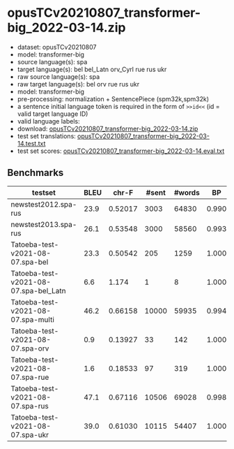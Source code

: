 # opusTCv20210807_transformer-big_2022-03-14.zip

* dataset: opusTCv20210807
* model: transformer-big
* source language(s): spa
* target language(s): bel bel_Latn orv_Cyrl rue rus ukr
* raw source language(s): spa
* raw target language(s): bel orv rue rus ukr
* model: transformer-big
* pre-processing: normalization + SentencePiece (spm32k,spm32k)
* a sentence initial language token is required in the form of `>>id<<` (id = valid target language ID)
* valid language labels: 
* download: [opusTCv20210807_transformer-big_2022-03-14.zip](https://object.pouta.csc.fi/Tatoeba-MT-models/spa-zle/opusTCv20210807_transformer-big_2022-03-14.zip)
* test set translations: [opusTCv20210807_transformer-big_2022-03-14.test.txt](https://object.pouta.csc.fi/Tatoeba-MT-models/spa-zle/opusTCv20210807_transformer-big_2022-03-14.test.txt)
* test set scores: [opusTCv20210807_transformer-big_2022-03-14.eval.txt](https://object.pouta.csc.fi/Tatoeba-MT-models/spa-zle/opusTCv20210807_transformer-big_2022-03-14.eval.txt)

## Benchmarks

| testset | BLEU  | chr-F | #sent | #words | BP |
|---------|-------|-------|-------|--------|----|
| newstest2012.spa-rus 	| 23.9 	| 0.52017 	| 3003 	| 64830 	| 0.990 |
| newstest2013.spa-rus 	| 26.1 	| 0.53548 	| 3000 	| 58560 	| 0.993 |
| Tatoeba-test-v2021-08-07.spa-bel 	| 23.3 	| 0.50542 	| 205 	| 1259 	| 1.000 |
| Tatoeba-test-v2021-08-07.spa-bel_Latn 	| 6.6 	| 1.174 	| 1 	| 8 	| 1.000 |
| Tatoeba-test-v2021-08-07.spa-multi 	| 46.2 	| 0.66158 	| 10000 	| 59935 	| 0.994 |
| Tatoeba-test-v2021-08-07.spa-orv 	| 0.9 	| 0.13927 	| 33 	| 142 	| 1.000 |
| Tatoeba-test-v2021-08-07.spa-rue 	| 1.6 	| 0.18533 	| 97 	| 319 	| 1.000 |
| Tatoeba-test-v2021-08-07.spa-rus 	| 47.1 	| 0.67116 	| 10506 	| 69028 	| 0.998 |
| Tatoeba-test-v2021-08-07.spa-ukr 	| 39.0 	| 0.61030 	| 10115 	| 54407 	| 1.000 |

